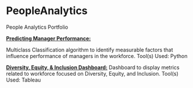 # PeopleAnalytics
People Analytics Portfolio


[**Predicting Manager Performance:**](https://github.com/NelsonSpencer/PeopleAnalytics/blob/master/Predicting_Manager_Performance.ipynb)

Multiclass Classification algorithm to identify measurable factors that influence performance of managers in the workforce. Tool(s) Used: Python


[**Diversity, Equity, & Inclusion Dashboard:**](https://https://public.tableau.com/profile/nelson.spencer#!/vizhome/DIDashboard/Dashboard1)
 Dashboard to display metrics related to workforce focused on Diversity, Equity, and Inclusion. Tool(s) Used: Tableau





